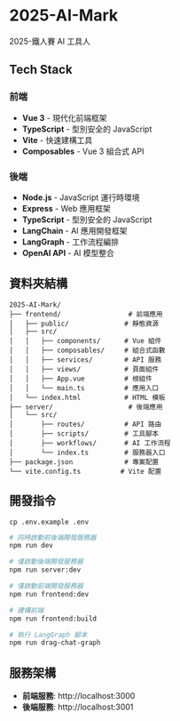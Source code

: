# 2025-AI-Mark
2025-鐵人賽 AI 工具人

## Tech Stack

### 前端
- **Vue 3** - 現代化前端框架
- **TypeScript** - 型別安全的 JavaScript
- **Vite** - 快速建構工具
- **Composables** - Vue 3 組合式 API

### 後端
- **Node.js** - JavaScript 運行時環境
- **Express** - Web 應用框架
- **TypeScript** - 型別安全的 JavaScript
- **LangChain** - AI 應用開發框架
- **LangGraph** - 工作流程編排
- **OpenAI API** - AI 模型整合

## 資料夾結構

```
2025-AI-Mark/
├── frontend/                 # 前端應用
│   ├── public/              # 靜態資源
│   ├── src/
│   │   ├── components/      # Vue 組件
│   │   ├── composables/     # 組合式函數
│   │   ├── services/        # API 服務
│   │   ├── views/           # 頁面組件
│   │   ├── App.vue          # 根組件
│   │   └── main.ts          # 應用入口
│   └── index.html           # HTML 模板
├── server/                   # 後端應用
│   └── src/
│       ├── routes/          # API 路由
│       ├── scripts/         # 工具腳本
│       ├── workflows/       # AI 工作流程
│       └── index.ts         # 服務器入口
├── package.json             # 專案配置
└── vite.config.ts          # Vite 配置
```

## 開發指令


```
cp .env.example .env
```


```bash
# 同時啟動前後端開發服務器
npm run dev

# 僅啟動後端開發服務器
npm run server:dev

# 僅啟動前端開發服務器
npm run frontend:dev

# 建構前端
npm run frontend:build

# 執行 LangGraph 腳本
npm run drag-chat-graph
```

## 服務架構

- **前端服務**: http://localhost:3000
- **後端服務**: http://localhost:3001
